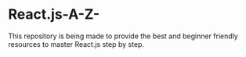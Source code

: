 # React.js-A-Z-
This repository is being made to provide the best and beginner friendly resources to master React.js step by step. 
